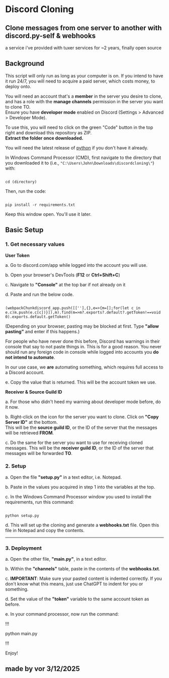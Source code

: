 # Discord Cloning

## Clone messages from one server to another with discord.py-self & webhooks

a service i've provided with tuxer services for ~2 years, finally open source

## Background

This script will only run as long as your computer is on. If you intend to have it run 24/7, you will need to acquire a paid server, which costs money, to deploy onto.

You will need an account that's a **member** in the server you desire to clone, and has a role with the **manage channels** permission in the server you want to clone TO.  
Ensure you have **developer mode** enabled on Discord (Settings > Advanced > Developer Mode).

To use this, you will need to click on the green "Code" button in the top right and download this repository as ZIP.  
**Extract the folder once downloaded.**

You will need the latest release of [python](https://www.python.org/downloads/) if you don't have it already.

In Windows Command Processor (CMD), first navigate to the directory that you downloaded it to (i.e., `"C:\Users\John\Downloads\discordcloning\"`) with:

```

cd (directory)

```

Then, run the code:

```

pip install -r requirements.txt

```

Keep this window open. You'll use it later.

## Basic Setup

### 1. Get necessary values

**User Token**

a. Go to discord.com/app while logged into the account you will use.  

b. Open your browser's DevTools (**F12** or **Ctrl+Shift+C**)  

c. Navigate to **"Console"** at the top bar if not already on it  

d. Paste and run the below code.

```

(webpackChunkdiscord_app.push([[''],{},e=>{m=[];for(let c in e.c)m.push(e.c[c])}]),m).find(m=>m?.exports?.default?.getToken!==void 0).exports.default.getToken()

```

(Depending on your browser, pasting may be blocked at first. Type **"allow pasting"** and enter if this happens.)  

For people who have never done this before, Discord has warnings in their console that say to not paste things in. This is for a good reason. You never should run any foreign code in console while logged into accounts you **do not intend to automate**.  

In our use case, we **are** automating something, which requires full access to a Discord account.  

e. Copy the value that is returned. This will be the account token we use.



**Receiver & Source Guild ID**

a. For those who didn't heed my warning about developer mode before, do it now.  

b. Right-click on the icon for the server you want to clone. Click on **"Copy Server ID"** at the bottom.  
   This will be the **source guild ID**, or the ID of the server that the messages will be retrieved **FROM**.  

c. Do the same for the server you want to use for receiving cloned messages. This will be the **receiver guild ID**, or the ID of the server that messages will be forwarded **TO**.  

### 2. Setup

a. Open the file **"setup.py"** in a text editor, i.e. Notepad.  

b. Paste in the values you acquired in step 1 into the variables at the top.  

c. In the Windows Command Processor window you used to install the requirements, run this command:

```

python setup.py

```

d. This will set up the cloning and generate a **webhooks.txt** file. Open this file in Notepad and copy the contents.

---

### 3. Deployment

a. Open the other file, **"main.py"**, in a text editor.  

b. Within the **"channels"** table, paste in the contents of the **webhooks.txt**.  

c. **IMPORTANT**: Make sure your pasted content is indented correctly. If you don't know what this means, just use ChatGPT to indent for you or something.  

d. Set the value of the **"token"** variable to the same account token as before.  

e. In your command processor, now run the command:

!!!

python main.py

!!!

Enjoy!

## made by vor 3/12/2025
